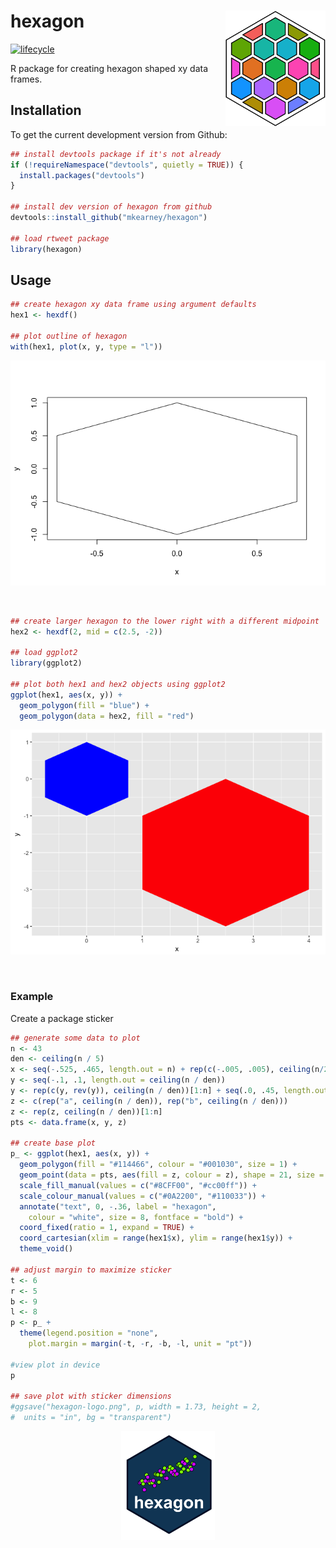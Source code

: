 
<!-- README.md is generated from README.Rmd. Please edit that file -->

# hexagon <img src="man/figures/logo.png" width="160px" align="right" />

<!-- [![Build Status](https://travis-ci.org/mkearney/hexagon.svg?branch=master)](https://travis-ci.org/mkearney/hexagon)
[![CRAN status](https://www.r-pkg.org/badges/version/rtweet)](https://cran.r-project.org/package=hexagon)
[![Coverage Status](https://codecov.io/gh/mkearney/hexagon/branch/master/graph/badge.svg)](https://codecov.io/gh/mkearney/hexagon?branch=master)

![Downloads](https://cranlogs.r-pkg.org/badges/hexagon)
![Downloads](https://cranlogs.r-pkg.org/badges/grand-total/hexagon) -->

[![lifecycle](https://img.shields.io/badge/lifecycle-experimental-orange.svg)](https://www.tidyverse.org/lifecycle/#experimental)

R package for creating hexagon shaped xy data frames.

## Installation

To get the current development version from Github:

``` r
## install devtools package if it's not already
if (!requireNamespace("devtools", quietly = TRUE)) {
  install.packages("devtools")
}

## install dev version of hexagon from github
devtools::install_github("mkearney/hexagon")

## load rtweet package
library(hexagon)
```

## Usage

``` r
## create hexagon xy data frame using argument defaults
hex1 <- hexdf()

## plot outline of hexagon
with(hex1, plot(x, y, type = "l"))
```

<p align="center">

<img src="inst/tools/readme/plot1.png" >

</p

&nbsp;


```r
## create larger hexagon to the lower right with a different midpoint
hex2 <- hexdf(2, mid = c(2.5, -2))

## load ggplot2
library(ggplot2)

## plot both hex1 and hex2 objects using ggplot2
ggplot(hex1, aes(x, y)) +
  geom_polygon(fill = "blue") +
  geom_polygon(data = hex2, fill = "red")
```

<p align="center">

<img src="inst/tools/readme/plot2.png" >

</p

&nbsp;

### Example

Create a package sticker


```r
## generate some data to plot
n <- 43
den <- ceiling(n / 5)
x <- seq(-.525, .465, length.out = n) + rep(c(-.005, .005), ceiling(n/2))[1:n]
y <- seq(-.1, .1, length.out = ceiling(n / den))
y <- rep(c(y, rev(y)), ceiling(n / den))[1:n] + seq(.0, .45, length.out = n)
z <- c(rep("a", ceiling(n / den)), rep("b", ceiling(n / den)))
z <- rep(z, ceiling(n / den))[1:n]
pts <- data.frame(x, y, z)

## create base plot
p_ <- ggplot(hex1, aes(x, y)) +
  geom_polygon(fill = "#114466", colour = "#001030", size = 1) +
  geom_point(data = pts, aes(fill = z, colour = z), shape = 21, size = 1.75) +
  scale_fill_manual(values = c("#8CFF00", "#cc00ff")) +
  scale_colour_manual(values = c("#0A2200", "#110033")) +
  annotate("text", 0, -.36, label = "hexagon",
    colour = "white", size = 8, fontface = "bold") +
  coord_fixed(ratio = 1, expand = TRUE) +
  coord_cartesian(xlim = range(hex1$x), ylim = range(hex1$y)) +
  theme_void()

## adjust margin to maximize sticker
t <- 6
r <- 5
b <- 9
l <- 8
p <- p_ +
  theme(legend.position = "none",
    plot.margin = margin(-t, -r, -b, -l, unit = "pt"))

#view plot in device
p

## save plot with sticker dimensions
#ggsave("hexagon-logo.png", p, width = 1.73, height = 2,
#  units = "in", bg = "transparent")
```

<p align="center">

<img width="150px" src="inst/tools/readme/dots-sticker.png" >

</p>
